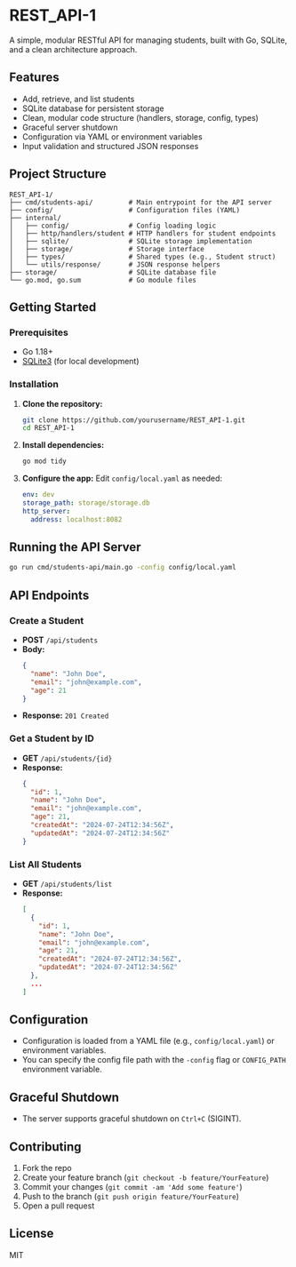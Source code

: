 # REST_API-1

A simple, modular RESTful API for managing students, built with Go, SQLite, and a clean architecture approach.

## Features
- Add, retrieve, and list students
- SQLite database for persistent storage
- Clean, modular code structure (handlers, storage, config, types)
- Graceful server shutdown
- Configuration via YAML or environment variables
- Input validation and structured JSON responses

## Project Structure
```
REST_API-1/
├── cmd/students-api/         # Main entrypoint for the API server
├── config/                   # Configuration files (YAML)
├── internal/
│   ├── config/               # Config loading logic
│   ├── http/handlers/student # HTTP handlers for student endpoints
│   ├── sqlite/               # SQLite storage implementation
│   ├── storage/              # Storage interface
│   ├── types/                # Shared types (e.g., Student struct)
│   └── utils/response/       # JSON response helpers
├── storage/                  # SQLite database file
└── go.mod, go.sum            # Go module files
```

## Getting Started

### Prerequisites
- Go 1.18+
- [SQLite3](https://www.sqlite.org/download.html) (for local development)

### Installation
1. **Clone the repository:**
   ```sh
   git clone https://github.com/yourusername/REST_API-1.git
   cd REST_API-1
   ```
2. **Install dependencies:**
   ```sh
   go mod tidy
   ```
3. **Configure the app:**
   Edit `config/local.yaml` as needed:
   ```yaml
   env: dev
   storage_path: storage/storage.db
   http_server:
     address: localhost:8082
   ```

## Running the API Server
```sh
go run cmd/students-api/main.go -config config/local.yaml
```

## API Endpoints

### Create a Student
- **POST** `/api/students`
- **Body:**
  ```json
  {
    "name": "John Doe",
    "email": "john@example.com",
    "age": 21
  }
  ```
- **Response:** `201 Created`

### Get a Student by ID
- **GET** `/api/students/{id}`
- **Response:**
  ```json
  {
    "id": 1,
    "name": "John Doe",
    "email": "john@example.com",
    "age": 21,
    "createdAt": "2024-07-24T12:34:56Z",
    "updatedAt": "2024-07-24T12:34:56Z"
  }
  ```

### List All Students
- **GET** `/api/students/list`
- **Response:**
  ```json
  [
    {
      "id": 1,
      "name": "John Doe",
      "email": "john@example.com",
      "age": 21,
      "createdAt": "2024-07-24T12:34:56Z",
      "updatedAt": "2024-07-24T12:34:56Z"
    },
    ...
  ]
  ```

## Configuration
- Configuration is loaded from a YAML file (e.g., `config/local.yaml`) or environment variables.
- You can specify the config file path with the `-config` flag or `CONFIG_PATH` environment variable.

## Graceful Shutdown
- The server supports graceful shutdown on `Ctrl+C` (SIGINT).

## Contributing
1. Fork the repo
2. Create your feature branch (`git checkout -b feature/YourFeature`)
3. Commit your changes (`git commit -am 'Add some feature'`)
4. Push to the branch (`git push origin feature/YourFeature`)
5. Open a pull request

## License
MIT 